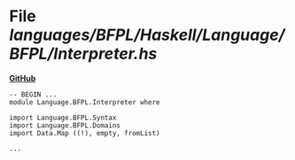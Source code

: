 # File _languages/BFPL/Haskell/Language/BFPL/Interpreter.hs_
**[GitHub](https://github.com/softlang/yas/blob/master/languages/BFPL/Haskell/Language/BFPL/Interpreter.hs)**
```
-- BEGIN ...
module Language.BFPL.Interpreter where

import Language.BFPL.Syntax
import Language.BFPL.Domains
import Data.Map ((!), empty, fromList)

...
```
